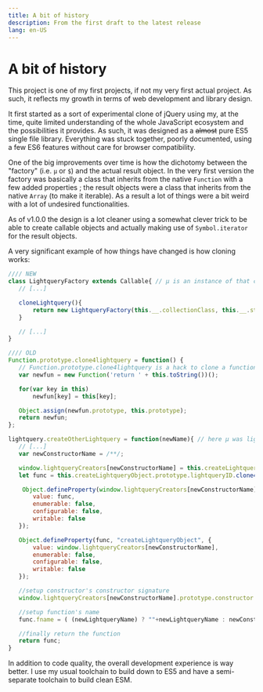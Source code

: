 ```yaml
---
title: A bit of history
description: From the first draft to the latest release
lang: en-US
---
```

# A bit of history

This project is one of my first projects, if not my very first actual project.
As such, it reflects my growth in terms of web development and library design.

It first started as a sort of experimental clone of jQuery using my, at the time, quite limited understanding of the whole
JavaScript ecosystem and the possibilities it provides. As such, it was designed as a ~~almost~~ pure ES5 single file library.
Everything was stuck together, poorly documented, using a few ES6 features without care for browser compatibility.

One of the big improvements over time is how the dichotomy between the "factory" (i.e. `µ` or `$`) and the actual result object.
In the very first version the factory was basically a class that inherits from the native `Function` with a few added properties ;
the result objects were a class that inherits from the native `Array` (to make it iterable). As a result a lot of things were
a bit weird with a lot of undesired functionalities.

As of v1.0.0 the design is a lot cleaner using a somewhat clever trick to be able to create callable objects and actually
 making use of `Symbol.iterator` for the result objects.
 
 A very significant example of how things have changed is how cloning works:
 
 ```javascript
//// NEW
class LightqueryFactory extends Callable{ // µ is an instance of that class
    // [...]

    cloneLightquery(){
	    return new LightqueryFactory(this.__.collectionClass, this.__.strictMode);
    }

    // [...]
}

//// OLD
Function.prototype.clone4lightquery = function() {
    // Function.prototype.clone4lightquery is a hack to clone a function properly
    var newfun = new Function('return ' + this.toString())();

    for(var key in this)
        newfun[key] = this[key];

    Object.assign(newfun.prototype, this.prototype);
    return newfun;
};

lightquery.createOtherLightquery = function(newName){ // here µ was lightquery
    // [...]
    var newConstructorName = /**/;

    window.lightqueryCreators[newConstructorName] = this.createLightqueryObject.clone4lightquery();
    let func = this.createLightqueryObject.prototype.lightqueryID.clone4lightquery();

     Object.defineProperty(window.lightqueryCreators[newConstructorName].prototype, "lightqueryID", {
        value: func,
        enumerable: false,
        configurable: false,
        writable: false
    });

    Object.defineProperty(func, "createLightqueryObject", {
        value: window.lightqueryCreators[newConstructorName],
        enumerable: false,
        configurable: false,
        writable: false
    });

    //setup constructor's constructor signature
    window.lightqueryCreators[newConstructorName].prototype.constructor = window.lightqueryCreators[newConstructorName];

    //setup function's name
    func.fname = ( (newLightqueryName) ? ""+newLightqueryName : newConstructorName );

    //finally return the function
    return func;
}
```

In addition to code quality, the overall development experience is way better.
I use my usual toolchain to build down to ES5 and have a semi-separate toolchain to build clean ESM.
